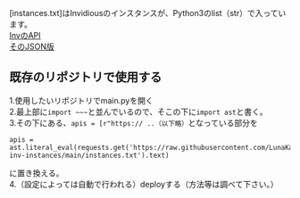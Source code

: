[instances.txt]はInvidiousのインスタンスが、Python3のlist（str）で入っています。<br>
<a href="https://api.invidious.io">InvのAPI</a><br>
<a href="https://api.invidious.io/instances.json?pretty=1&sort_by=type,users">そのJSON版</a>

## 既存のリポジトリで使用する
  1.使用したいリポジトリでmain.pyを開く<br>
  2.最上部に```import ~~~```と並んでいるので、そこの下に```import ast```と書く。<br>
  3.その下にある、```apis = [r"https:// ..（以下略）```となっている部分を
  ```
  apis = ast.literal_eval(requests.get('https://raw.githubusercontent.com/LunaKamituki/yukiyoutube-inv-instances/main/instances.txt').text)
  ```
  に置き換える。<br>
  4.（設定によっては自動で行われる）deployする（方法等は調べて下さい。）
